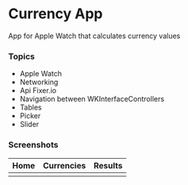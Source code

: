 # Currency App #

App for Apple Watch that calculates currency values 

### Topics ###

* Apple Watch
* Networking
* Api Fixer.io
* Navigation between WKInterfaceControllers
* Tables
* Picker
* Slider


### Screenshots ###

| Home | Currencies | Results |
| ------------------- | :------------------: | :------------------: |
|  | | |
